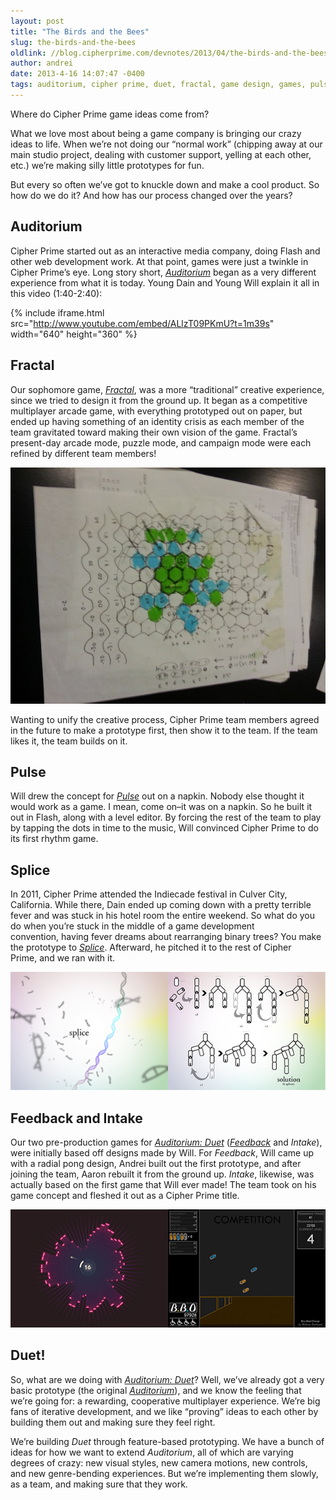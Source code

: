 ```yaml
---
layout: post
title: "The Birds and the Bees"
slug: the-birds-and-the-bees
oldlink: //blog.cipherprime.com/devnotes/2013/04/the-birds-and-the-bees
author: andrei
date: 2013-4-16 14:07:47 -0400
tags: auditorium, cipher prime, duet, fractal, game design, games, pulse, splice
---
```


Where do Cipher Prime game ideas come from?

What we love most about being a game company is bringing our crazy ideas to life. When we’re not doing our “normal work” (chipping away at our main studio project, dealing with customer support, yelling at each other, etc.) we’re making silly little prototypes for fun.

But every so often we’ve got to knuckle down and make a cool product. So how do we do it? And how has our process changed over the years?

Auditorium
----------

Cipher Prime started out as an interactive media company, doing Flash and other web development work. At that point, games were just a twinkle in Cipher Prime’s eye. Long story short, [_Auditorium_](http://www.cipherprime.com/games/auditorium) began as a very different experience from what it is today. Young Dain and Young Will explain it all in this video (1:40-2:40):  

{% include iframe.html src="http://www.youtube.com/embed/ALlzT09PKmU?t=1m39s" width="640" height="360" %}

Fractal
-------

Our sophomore game, _[Fractal](http://www.cipherprime.com/games/fractal)_, was a more “traditional” creative experience, since we tried to design it from the ground up. It began as a competitive multiplayer arcade game, with everything prototyped out on paper, but ended up having something of an identity crisis as each member of the team gravitated toward making their own vision of the game. Fractal’s present-day arcade mode, puzzle mode, and campaign mode were each refined by different team members!

[![Fractal on paper.](/img/blog/20130416_useThis.jpg)](/img/blog/20130416_useThis.jpg)

Wanting to unify the creative process, Cipher Prime team members agreed in the future to make a prototype first, then show it to the team. If the team likes it, the team builds on it.

Pulse
-----

Will drew the concept for [_Pulse_](http://www.cipherprime.com/games/pulse) out on a napkin. Nobody else thought it would work as a game. I mean, come on–it was on a napkin. So he built it out in Flash, along with a level editor. By forcing the rest of the team to play by tapping the dots in time to the music, Will convinced Cipher Prime to do its first rhythm game.

Splice
------

In 2011, Cipher Prime attended the Indiecade festival in Culver City, California. While there, Dain ended up coming down with a pretty terrible fever and was stuck in his hotel room the entire weekend. So what do you do when you’re stuck in the middle of a game development convention, having fever dreams about rearranging binary trees? You make the prototype to [_Splice_](http://www.cipherprime.com/games/splice). Afterward, he pitched it to the rest of Cipher Prime, and we ran with it.

[![original splice](/img/blog/title_mock.revHEAD2.jpg)](/img/blog/title_mock.revHEAD2.jpg)

Feedback and Intake
-------------------

Our two pre-production games for [_Auditorium: Duet_](http://www.cipherprime.com/games/duet) ([_Feedback_](http://www.cipherprime.com/games/prototypes/feedback) and _Intake_), were initially based off designs made by Will. For _Feedback_, Will came up with a radial pong design, Andrei built out the first prototype, and after joining the team, Aaron rebuilt it from the ground up. _Intake_, likewise, was actually based on the first game that Will ever made! The team took on his game concept and fleshed it out as a Cipher Prime title.

[![Feedback and intake.](/img/blog/feedbackIntake.jpg)](/img/blog/feedbackIntake.jpg)

Duet!
-----

So, what are we doing with [_Auditorium: Duet_](http://www.cipherprime.com/games/duet)? Well, we’ve already got a very basic prototype (the original [_Auditorium_](http://www.cipherprime.com/games/auditorium)), and we know the feeling that we’re going for: a rewarding, cooperative multiplayer experience. We’re big fans of iterative development, and we like “proving” ideas to each other by building them out and making sure they feel right.

We’re building _Duet_ through feature-based prototyping. We have a bunch of ideas for how we want to extend _Auditorium_, all of which are varying degrees of crazy: new visual styles, new camera motions, new controls, and new genre-bending experiences. But we’re implementing them slowly, as a team, and making sure that they work.
